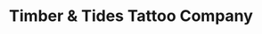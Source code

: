 ---
title: "Timber & Tides Tattoo Company"
url: /petoskey/timber-and-tides-tattoo-company/
shop: tattoo
---